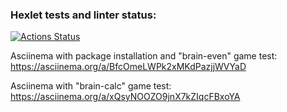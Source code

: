 ### Hexlet tests and linter status:
[![Actions Status](https://github.com/taksebeomon/python-project-49/actions/workflows/hexlet-check.yml/badge.svg)](https://github.com/taksebeomon/python-project-49/actions)

Asciinema with package installation and "brain-even" game test: https://asciinema.org/a/BfcOmeLWPk2xMKdPazjjWVYaD

Asciinema with "brain-calc" game test: https://asciinema.org/a/xQsyNOOZO9jnX7kZIqcFBxoYA
